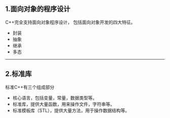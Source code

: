 ## 1.面向对象的程序设计
C++完全支持面向对象程序设计，
包括面向对象开发的四大特征。
* 封装
* 抽象
* 继承
* 多态
------
## 2.标准库
标准C++有三个组成部分
* 核心语言，包括变量，常量，数据类型等。
* 标准库，提供大量函数，用来操作文件，字符串等。
* 标准模板库（STL），提供大量方法，用于操作数据结构等。
